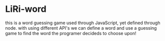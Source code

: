 # LiRi-word

this is a word guessing game
used through JavaScript, yet defined through node.
with using different API's we can define a word and use a guessing game to find the word the programer decideds to choose upon!

